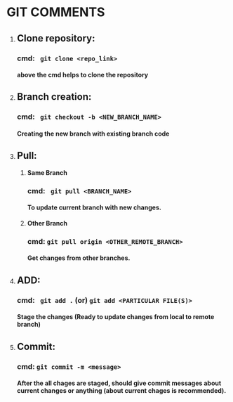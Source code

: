# GIT COMMENTS

1. ## Clone repository:
   ### cmd: ` git clone <repo_link>` 

   #### above the cmd helps to clone the repository

2. ## Branch creation:

   ### cmd: ` git checkout -b <NEW_BRANCH_NAME>`

   #### Creating the new branch with existing branch code 

3. ## Pull:
    1. **Same Branch**
        ### cmd: ` git pull <BRANCH_NAME>`

        #### To update current branch with new changes.
    
    2. **Other Branch**
        ### cmd: `git pull origin <OTHER_REMOTE_BRANCH>`

        #### Get changes from other branches.

4. ## ADD:

    ### cmd: ` git add .` (or) `git add <PARTICULAR FILE(S)>`

    #### Stage the changes (Ready to update changes from local to remote branch)

5. ## Commit:
    ### cmd:   `git commit -m <message>`

    #### After the all chages are staged, should give commit messages about current changes or anything (about current chages is recommended).